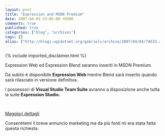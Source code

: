 ```yaml
---
layout: post
title: "Expression and MSDN Premium"
date: 2007-04-03 23:05:00 +0200
comments: true
published: true
categories: ["blog", "archives"]
tags: []
alias: ["http://blogs.ugidotnet.org/gabrielc/archive/2007/04/04/74633.aspx"]
---
```

<!-- more -->
{% include imported_disclaimer.html %}
<p>Expression Web ed Expression Blend saranno inseriti in MSDN Premium.</p> <p>Da subito è disponibile <strong>Expression Web </strong>mentre Blend sarà inserito quando sarà rilasciato in versione definitiva.</p> <p>I&nbsp;possessori di <strong>Visual Studio Team Suite </strong>avranno a disposizione anche tutta la suite <strong>Expression Studio.</strong></p> <p><strong></strong>&nbsp;</p> <p><a href="http://blogs.msdn.com/somasegar/archive/2007/04/03/listening-to-your-feedback-expression-and-msdn.aspx">Maggiori dettagli</a></p> <p>Consentitemi il breve annuncio marketing ma da più fonti mi era stata fatta questa richiesta.</p>
